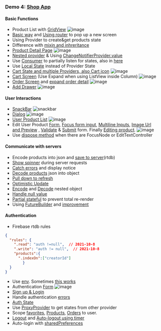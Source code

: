 ### Demo 4: [Shop App](https://github.com/jinyongnan810/flutter-shop-app)
#### Basic Functions
- Product List with [GridView](https://github.com/jinyongnan810/flutter-shop-app/commit/d38f4ae47765286ee198b1ae5fce21c5fa6e7f1c)
![image](https://res.cloudinary.com/dsiz9ikkt/image/upload/v1630020879/czcouyevx48lh27ujmi8.png)
- [Basic way](https://github.com/jinyongnan810/flutter-shop-app/commit/0d9632149c38e7ef8b6566d8bc2dab70ef7fdd62) and [Using router](https://github.com/jinyongnan810/flutter-shop-app/commit/b246e726468192362b1728d1b1b8f88289f3b3c4) to pop up a new screen
- Using Provider to create&get products state
- Difference with [mixin and inhreritance](https://github.com/jinyongnan810/flutter-shop-app/commit/05c2c20a34e9ca54049562f9bb0cc8147bc2cda8)
- [Product Detail Page](https://github.com/jinyongnan810/flutter-shop-app/commit/fa1b21a715be4974f1df97e47fed92748efaa5f0)
![image](https://res.cloudinary.com/dsiz9ikkt/image/upload/v1630021288/nqh9awxtdxzabdozfkad.png)
- [Nested provider](https://github.com/jinyongnan810/flutter-shop-app/commit/8e61df8455b46c18be6b23a97ff3eb17ef256774) & Using [ChangeNotifierProvider.value](https://github.com/jinyongnan810/flutter-shop-app/commit/83cfe06ab569c972c983ee242d6a330c1b3b499c)
- Use [Consumer](https://github.com/jinyongnan810/flutter-shop-app/commit/2b5ffec39e4e9e8d9ba4d797a7f5b73c6908636a) to partially listen for states, also in [here](https://github.com/jinyongnan810/flutter-shop-app/commit/a6301da835d7b47d0e88ca04acf7138cc83f53d3)
- Use [Local State](https://github.com/jinyongnan810/flutter-shop-app/commit/b6e3fb38eb1cd2821be3a70c47f41957bee104dd) instead of Provider State
- [Cart State and multiple Providers, also Cart icon](https://github.com/jinyongnan810/flutter-shop-app/commit/f87a3761e436ea0190f364ccd6522404b9e1a3e6)
![image](https://res.cloudinary.com/dsiz9ikkt/image/upload/v1630021774/fhlvnfc9ttdjakshxzci.png)
- [Cart Screen](https://github.com/jinyongnan810/flutter-shop-app/commit/e1b2975bb1000ce09c65ae2dfdbe14f204bafedd) (Use Expand when using ListView inside Column)
![image](https://res.cloudinary.com/dsiz9ikkt/image/upload/v1630021945/tolukdsymxcxvjfqsebv.png)
- [Order Screen](https://github.com/jinyongnan810/flutter-shop-app/commit/918d3d8b8f3a0ba197f7d544cc889d63bf809175) and [expand order detail](https://github.com/jinyongnan810/flutter-shop-app/commit/8526aad8181e6a68c61ba4fe0afb3e0ae9053fee)
![image](https://res.cloudinary.com/dsiz9ikkt/image/upload/v1630022087/kxuojeoyop5j5iecf1sj.png)
- [Add Drawer](https://github.com/jinyongnan810/flutter-shop-app/commit/929682027ad08bd76a97930aea0361690adf1477)
![image](https://res.cloudinary.com/dsiz9ikkt/image/upload/v1630022154/piyzhyptlo20jhjqn53w.png)

#### User Interactions
- [SnackBar](https://github.com/jinyongnan810/flutter-shop-app/commit/22164ddd1bdb6fae00c2dfa46c57aa2401f6dc5c)
![snackbar](https://res.cloudinary.com/dsiz9ikkt/image/upload/v1630970345/jxaijrjvceyytbitmmie.png)
- [Dialog](https://github.com/jinyongnan810/flutter-shop-app/commit/f34f47c8a3a0406c652fbecf051762c08d4ce2bf)
![image](https://res.cloudinary.com/dsiz9ikkt/image/upload/v1630970457/cj9bg5plvz3jeqzztf88.png)
- [User Product List](https://github.com/jinyongnan810/flutter-shop-app/commit/cd96757d0eb4bf5e74b1cc4c6b397b0819b614ce)
![image](https://res.cloudinary.com/dsiz9ikkt/image/upload/v1630970549/hbt9qjw984y2fhfxm7vh.png)
- Edit User Product [Form](https://github.com/jinyongnan810/flutter-shop-app/commit/bf6327de888c6fd057c10744925699a299e8de4b), [Focus form input](https://github.com/jinyongnan810/flutter-shop-app/commit/bfbf69cc356fcf5a4435f56e2d1f50781add7c96), [Multiline Inputs](https://github.com/jinyongnan810/flutter-shop-app/commit/3b925d559a85c2d166cc7f042b5336a446c5765f), [Image Url and Preview](https://github.com/jinyongnan810/flutter-shop-app/commit/c7466e7b55735a7b00a9167f6b41eb89e5b32133) , [Validate](https://github.com/jinyongnan810/flutter-shop-app/commit/9f3fbd1673cf4ab3487b99f436fbb0d5712dc1bf) & [Submit](https://github.com/jinyongnan810/flutter-shop-app/commit/c3824d4945b2d50c737d2ed98803718213d73c1b) form. Finally [Editing product](https://github.com/jinyongnan810/flutter-shop-app/commit/42f7a90673215bb2a4de38149b512c2b85a99232).
![image](https://res.cloudinary.com/dsiz9ikkt/image/upload/v1630970970/lurcxlhwwrjekjuxrdbq.png)
- Use [dispose method](https://github.com/jinyongnan810/flutter-shop-app/commit/168f63191834d58e3dced4dc1d6d9735527a8257) when there are FocusNode or EditTextController

#### Communicate with servers
- Encode products into json and [save to server](https://github.com/jinyongnan810/flutter-shop-app/commit/27a4c0853261c9a32411a79584698b12657202f0)(rtdb) 
- [Show spinner](https://github.com/jinyongnan810/flutter-shop-app/commit/7f83eb2d38e86f17f79c12e4310389efecae55f9) during server requests
- [Catch errors](https://github.com/jinyongnan810/flutter-shop-app/commit/dcced1c2a2761fea1f5f40c3c8f2d3d356608f24) and display notice
- [Decode products](https://github.com/jinyongnan810/flutter-shop-app/commit/dc5e5217f008df32888f5c6f89aaf33b454a0b8e) json into object
- [Pull down to refresh](https://github.com/jinyongnan810/flutter-shop-app/commit/4949bac593f543f01ac5426313c3275bb9fb6d41)
- [Optimistic Update](https://github.com/jinyongnan810/flutter-shop-app/commit/743e9a5c6034504c29fb14d60bc18de30e37827f)
- [Encode](https://github.com/jinyongnan810/flutter-shop-app/commit/2b3b02390c078c64c99fed474c3b1140da3b45b3) and [Decode](https://github.com/jinyongnan810/flutter-shop-app/commit/c4239845beb456f46de99aabd8016a505071d6e2) nested object
- [Handle null value](https://github.com/jinyongnan810/flutter-shop-app/commit/24ab3b2507af94302d0076bcea120534d7c3365b)
- [Partial stateful](https://github.com/jinyongnan810/flutter-shop-app/commit/f4fa10d74b0f3f43a419555e7e6c5c18ff0dcf0c) to prevent total re-render
- Using [FutureBuilder](https://github.com/jinyongnan810/flutter-shop-app/commit/f4fa10d74b0f3f43a419555e7e6c5c18ff0dcf0c) and [improvement](https://github.com/jinyongnan810/flutter-shop-app/commit/52386a3f5591ad9c0579d4010c9b920df42a1cde)

#### Authentication
- Firebase rtdb rules
```json
{
  "rules": {
    ".read": "auth !=null",  // 2021-10-8
    ".write": "auth != null",  // 2021-10-8
    "products":{
      ".indexOn":["creatorId"]
		}
  }
}
```
- Use [env](https://github.com/jinyongnan810/flutter-shop-app/commit/9a966d220541f479803864f8956281c0079b9190). Sometimes [this works](https://github.com/jinyongnan810/flutter-shop-app/commit/8187d58ddde4e6d84f8a47aaa53e4af483603247)
- Authentication [Form](https://github.com/jinyongnan810/flutter-shop-app/commit/a2dd510e013d6e5b3dfcb975ae7b99d32a64cba7)
![image](https://res.cloudinary.com/dsiz9ikkt/image/upload/v1633039797/ycft6t4yriwc2uajzto9.png)
- [Sign up & Login](https://github.com/jinyongnan810/flutter-shop-app/commit/b660d4dfb29fff0318a70df5a8f65a292fe568e6)
- Handle authentication [errors](https://github.com/jinyongnan810/flutter-shop-app/commit/aeea8a6c7c98c09a06e54c6ba7d68aa327019b4d)
- [Auth State](https://github.com/jinyongnan810/flutter-shop-app/commit/d3041fc58fd8b6d5459f0d5bb8fb506e14d52b77)
- Use [ProxyProvider](https://github.com/jinyongnan810/flutter-shop-app/commit/e451c29c1e3ecb8d76a0da712a464fb46396ed62) to get states from other provider
- Scope [favorites](https://github.com/jinyongnan810/flutter-shop-app/commit/1634bcff871c510ea0088d8fac38601401561f0a), [Products](https://github.com/jinyongnan810/flutter-shop-app/commit/8d05a53b183c39f488adfc6f74224904bf3a8313), [Orders](https://github.com/jinyongnan810/flutter-shop-app/commit/9e29d616629fa78bda93409a99a099171072de44) to user.
- [Logout](https://github.com/jinyongnan810/flutter-shop-app/commit/72d843bdf4f3cda8e700dec3c2ff419caf843c72) and [Auto-logout using timer](https://github.com/jinyongnan810/flutter-shop-app/commit/fda10f82a3aa762f7774c13968425e90397c08f1)
- Auto-login with [sharedPreferences](https://github.com/jinyongnan810/flutter-shop-app/commit/dc14e84ced2e5f56614ca556f578e24cc3f6eff1)